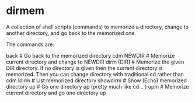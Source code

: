 # dirmem

A collection of shell scripts (commands) to memorize a directory, change to another directory, and go back to the memorized one.

The commands are:

back # Go back to the memorized directory
cdm NEWDIR # Memorize current directory and change to NEWDIR
dirm [DIR] # Memorize the given DIR directory. If no directory is given then the current directory is memorized. Then you can change directory with traditional cd rather than cdm
ldirm # List memorized directory
showdirm # Show (Echo) memorized directory
up # Go one directory up (pretty much like cd .. )
upm # Memorize current directory and go one directory up

